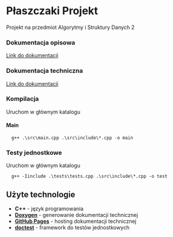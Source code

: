 # Płaszczaki Projekt
Projekt na przedmiot Algorytmy i Struktury Danych 2

### Dokumentacja opisowa
[Link do dokumentacji](https://docs.google.com/document/d/1JqA5u0gE-6G75cN4mcdqnfFWQBzu6YQKedxCKFQmzMY/edit?usp=sharing)

### Dokumentacja techniczna
[Link do dokumentacji](https://igorciz777.github.io/PlaszczakiProjekt/)

### Kompilacja
Uruchom w głównym katalogu

#### Main
```terminal
  g++ .\src\main.cpp .\src\include\*.cpp -o main
```

### Testy jednostkowe
Uruchom w głównym katalogu
```terminal
  g++ -Iinclude .\tests\tests.cpp .\src\include\*.cpp -o test
```

## Użyte technologie
- **C++** - język programowania
- [**Doxygen**](https://www.doxygen.nl/index.html) - generowanie dokumentacji technicznej
- [**GitHub Pages**](https://pages.github.com/) - hosting dokumentacji technicznej
- [**doctest**](https://github.com/doctest/doctest) - framework do testów jednostkowych
